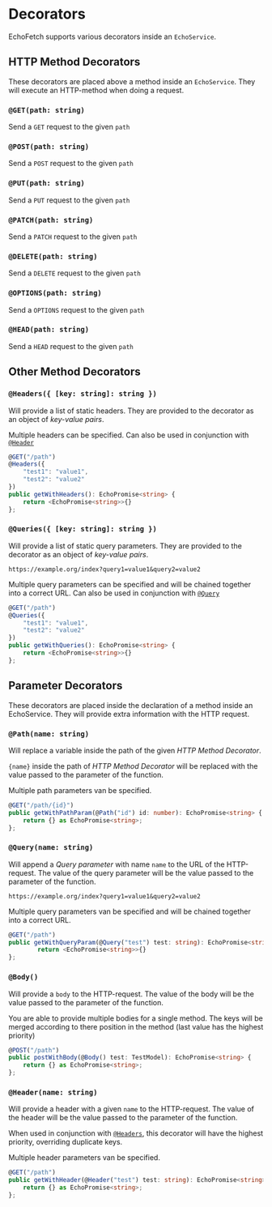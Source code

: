 # Decorators

EchoFetch supports various decorators inside an `EchoService`.

## HTTP Method Decorators

These decorators are placed above a method inside an `EchoService`. They will execute an HTTP-method when doing a request.

### `@GET(path: string)`

Send a `GET` request to the given `path`

### `@POST(path: string)`

Send a `POST` request to the given `path`

### `@PUT(path: string)`

Send a `PUT` request to the given `path`

### `@PATCH(path: string)`

Send a `PATCH` request to the given `path`

### `@DELETE(path: string)`

Send a `DELETE` request to the given `path`

### `@OPTIONS(path: string)`

Send a `OPTIONS` request to the given `path`

### `@HEAD(path: string)`

Send a `HEAD` request to the given `path`

## Other Method Decorators

### `@Headers({ [key: string]: string })`

Will provide a list of static headers.
They are provided to the decorator as an object of *key-value pairs*.

Multiple headers can be specified.
Can also be used in conjunction with [`@Header`](#header-name-string)


```typescript
@GET("/path")
@Headers({
    "test1": "value1",
    "test2": "value2"
})
public getWithHeaders(): EchoPromise<string> {
    return <EchoPromise<string>>{}
};
```

### `@Queries({ [key: string]: string })`

Will provide a list of static query parameters.
They are provided to the decorator as an object of *key-value pairs*.

`
https://example.org/index?query1=value1&query2=value2
`

Multiple query parameters can be specified and will be chained together into a correct URL.
Can also be used in conjunction with [`@Query`](#query-name-string)

```typescript
@GET("/path")
@Queries({
    "test1": "value1",
    "test2": "value2"
})
public getWithQueries(): EchoPromise<string> {
    return <EchoPromise<string>>{}
};
```


## Parameter Decorators

These decorators are placed inside the declaration of a method inside an EchoService.
They will provide extra information with the HTTP request.

### `@Path(name: string)`

Will replace a variable inside the path of the given *HTTP Method Decorator*.

`{name}` inside the path of *HTTP Method Decorator* will be replaced 
with the value passed to the parameter of the function.

Multiple path parameters van be specified.

```typescript
@GET("/path/{id}")
public getWithPathParam(@Path("id") id: number): EchoPromise<string> {
    return {} as EchoPromise<string>;
};
```

### `@Query(name: string)`

Will append a *Query parameter* with name `name` to the URL of the HTTP-request.
The value of the query parameter will be the value passed to the parameter of the function.

`
https://example.org/index?query1=value1&query2=value2
`

Multiple query parameters van be specified and will be chained together into a correct URL.

```typescript
@GET("/path")
public getWithQueryParam(@Query("test") test: string): EchoPromise<string> {
        return <EchoPromise<string>>{}
};
```

### `@Body()`

Will provide a `body` to the HTTP-request.
The value of the body will be the value passed to the parameter of the function.

You are able to provide multiple bodies for a single method. 
The keys will be merged according to there position in the method (last value has the highest priority)

```typescript
@POST("/path")
public postWithBody(@Body() test: TestModel): EchoPromise<string> {
    return {} as EchoPromise<string>;
};
```

### `@Header(name: string)`

Will provide a header with a given `name` to the HTTP-request. 
The value of the header will be the value passed to the parameter of the function.

When used in conjunction with [`@Headers`](#headers-key-string-string), this decorator will have the highest priority, 
overriding duplicate keys.

Multiple header parameters van be specified.

```typescript
@GET("/path")
public getWithHeader(@Header("test") test: string): EchoPromise<string> {
    return {} as EchoPromise<string>;
};
```